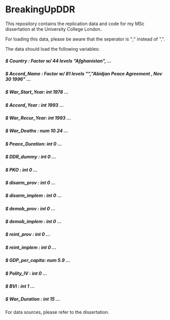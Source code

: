 # BreakingUpDDR
This repository contains the replication data and code for my MSc dissertation at the University College London.

For loading this data, please be aware that the seperator is ";" instead of ",".


The data should load the following variables:

##### $ Country       : Factor w/ 44 levels "Afghanistan", ...
##### $ Accord_Name   : Factor w/ 81 levels "","Abidjan Peace Agreement , Nov 30 1996" ...
##### $ War_Start_Year: int  1978 ...
##### $ Accord_Year   : int  1993 ...
##### $ War_Recur_Year: int  1993 ...
##### $ War_Deaths    : num  10.24  ...
##### $ Peace_Duration: int  0 ...
##### $ DDR_dummy     : int  0 ...
##### $ PKO           : int  0 ...
##### $ disarm_prov   : int  0 ...
##### $ disarm_implem : int  0 ...
##### $ demob_prov    : int  0 ...
##### $ demob_implem  : int  0 ...
##### $ reint_prov    : int  0 ...
##### $ reint_implem  : int  0 ...
##### $ GDP_per_capita: num  5.9 ...
##### $ Polity_IV     : int  0 ...
##### $ BVI           : int  1 ...
##### $ War_Duration  : int  15 ...
 
 For data sources, please refer to the dissertation.
